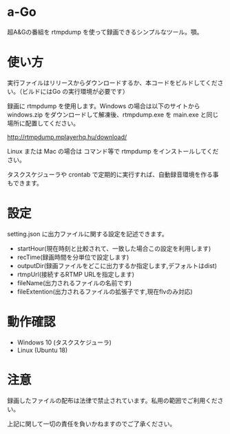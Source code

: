 # a-Go

超A&Gの番組を rtmpdump を使って録画できるシンプルなツール。顎。

# 使い方

実行ファイルはリリースからダウンロードするか、本コードをビルドしてください。（ビルドにはGo の実行環境が必要です）

録画に rtmpdump を使用します。Windows の場合は以下のサイトから windows.zip をダウンロードして解凍後、rtmpdump.exe を main.exe と同じ場所に配置してください。

http://rtmpdump.mplayerhq.hu/download/

Linux または Mac の場合は コマンド等で rtmpdump をインストールしてください。

タスクスケジューラや crontab で定期的に実行すれば、自動録音環境を作る事もできます。

# 設定

setting.json に出力ファイルに関する設定を記述できます。

* startHour(現在時刻と比較されて、一致した場合この設定を利用します) 
* recTime(録画時間を分単位で設定します)
* outputDir(録画ファイルをどこに出力するか指定します,デフォルトはdist)
* rtmpUrl(接続するRTMP URLを指定します)
* fileName(出力されるファイルの名前です)
* fileExtention(出力されるファイルの拡張子です,現在flvのみ対応)

# 動作確認

* Windows 10 (タスクスケジューラ)
* Linux (Ubuntu 18)

# 注意

録画したファイルの配布は法律で禁止されています。私用の範囲でご利用ください。

上記に関して一切の責任を負いかねますのでご了承ください。
